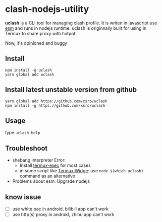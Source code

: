 # clash-nodejs-utility

**uclash** is a CLI tool for managing clash profile. 
It is writen in javascript use [esm](https://nodejs.org/api/esm.html) and runs in nodejs runtime. 
uclash is originnally built for using in Termux to share proxy with hotpot. 

Now, it's opinioned and buggy

## Install

```shell
npm install -g uclash
yarn global add uclash
```

## Install latest unstable version from github

```shell
yarn global add https://github.com/xsro/uclash
npm install -g https://github.com/xsro/uclash
```

## Usage

type `uclash help`

## Troubleshoot

- shebang interpreter Error: 
  - Install [termux-exec](https://github.com/termux/termux-exec) for most cases
  - in some script like [Termux:Widge](https://wiki.termux.com/wiki/Termux:Widget): use `node $(which uclash)` command as an alternative
- Problems about esm: Upgrade nodejs

## know issue

- [ ] use white pac in android, bilibili app can't work
- [ ] use http(s) proxy in android, zhihu app can't work
